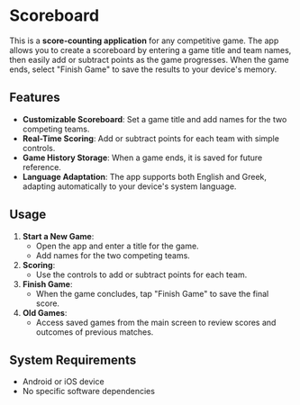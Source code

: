 # Scoreboard

This is a **score-counting application** for any competitive game. The app allows you to create a scoreboard by entering a game title and team names, then easily add or subtract points as the game progresses. When the game ends, select "Finish Game" to save the results to your device's memory.

## Features

- **Customizable Scoreboard**: Set a game title and add names for the two competing teams.
- **Real-Time Scoring**: Add or subtract points for each team with simple controls.
- **Game History Storage**: When a game ends, it is saved for future reference.
- **Language Adaptation**: The app supports both English and Greek, adapting automatically to your device's system language.

## Usage

1. **Start a New Game**:
   - Open the app and enter a title for the game.
   - Add names for the two competing teams.
2. **Scoring**:
   - Use the controls to add or subtract points for each team.
3. **Finish Game**:
   - When the game concludes, tap "Finish Game" to save the final score.
4. **Old Games**:
   - Access saved games from the main screen to review scores and outcomes of previous matches.

## System Requirements

- Android or iOS device
- No specific software dependencies